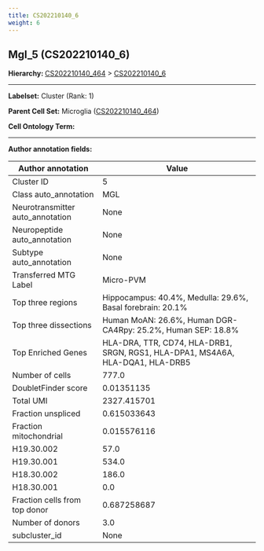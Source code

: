 ```yaml
---
title: CS202210140_6
weight: 6
---
```

## Mgl_5 (CS202210140_6)
<b>Hierarchy: </b>
[CS202210140_464](cell_sets/CS202210140_464.md) >
[CS202210140_6](cell_sets/CS202210140_6.md)

---


**Labelset:** Cluster (Rank: 1)

**Parent Cell Set:** Microglia ([CS202210140_464](cell_sets/CS202210140_464.md))



**Cell Ontology Term:** 

[MARKER GENES.]: #


---

[TRANSFERRED ANNOTATIONS.]: #


[AUTHOR ANNOTATION FIELDS.]: #


**Author annotation fields:**

| Author annotation | Value |
|-------------------|-------|
|Cluster ID|5|
|Class auto_annotation|MGL|
|Neurotransmitter auto_annotation|None|
|Neuropeptide auto_annotation|None|
|Subtype auto_annotation|None|
|Transferred MTG Label|Micro-PVM|
|Top three regions|Hippocampus: 40.4%, Medulla: 29.6%, Basal forebrain: 20.1%|
|Top three dissections|Human MoAN: 26.6%, Human DGR-CA4Rpy: 25.2%, Human SEP: 18.8%|
|Top Enriched Genes|HLA-DRA, TTR, CD74, HLA-DRB1, SRGN, RGS1, HLA-DPA1, MS4A6A, HLA-DQA1, HLA-DRB5|
|Number of cells|777.0|
|DoubletFinder score|0.01351135|
|Total UMI|2327.415701|
|Fraction unspliced|0.615033643|
|Fraction mitochondrial|0.015576116|
|H19.30.002|57.0|
|H19.30.001|534.0|
|H18.30.002|186.0|
|H18.30.001|0.0|
|Fraction cells from top donor|0.687258687|
|Number of donors|3.0|
|subcluster_id|None|
